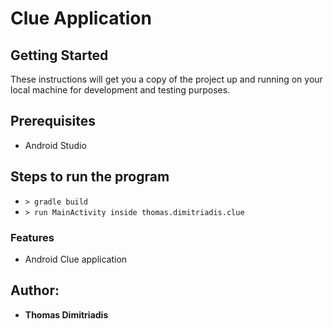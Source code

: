 # Clue Application


## Getting Started

These instructions will get you a copy of the project up and running on your local machine for development and testing purposes.

## Prerequisites

* Android Studio

## Steps to run the program
* `> gradle build`
* `> run MainActivity inside thomas.dimitriadis.clue`


### Features
* Android Clue application


## Author: 
* **Thomas Dimitriadis**
